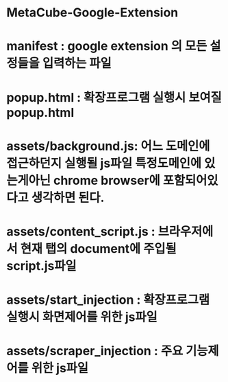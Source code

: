 # MetaCube-Google-Extension
# manifest : google extension 의 모든 설정들을 입력하는 파일
# popup.html : 확장프로그램 실행시 보여질 popup.html
# assets/background.js: 어느 도메인에 접근하던지 실행될 js파일 특정도메인에 있는게아닌 chrome browser에 포함되어있다고 생각하면 된다.
# assets/content_script.js : 브라우저에서 현재 탭의 document에 주입될 script.js파일
# assets/start_injection : 확장프로그램 실행시 화면제어를 위한 js파일
# assets/scraper_injection : 주요 기능제어를 위한 js파일
